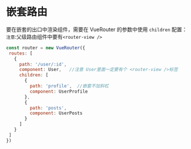  # 嵌套路由
 要在嵌套的出口中渲染组件，需要在 VueRouter 的参数中使用 `children` 配置：
 `注意`:父级路由组件中要有`<router-view />`
 ```js
 const router = new VueRouter({
  routes: [
    {
      path: '/user/:id',  
      component: User,   //注意 User里面一定要有个 <router-view />标签
      children: [
        {
          path: 'profile',  //嵌套不加斜杠
          component: UserProfile
        },
        {
          path: 'posts',
          component: UserPosts
        }
      ]
    }
  ]
})
```